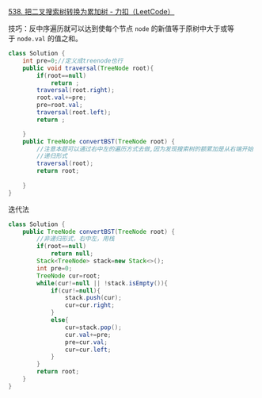 [538. 把二叉搜索树转换为累加树 - 力扣（LeetCode）](https://leetcode.cn/problems/convert-bst-to-greater-tree/description/)

技巧：反中序遍历就可以达到使每个节点 `node` 的新值等于原树中大于或等于 `node.val` 的值之和。

```java
class Solution {
    int pre=0;//定义成treenode也行
    public void traversal(TreeNode root){
        if(root==null)
            return ;
        traversal(root.right);
        root.val+=pre;
        pre=root.val;
        traversal(root.left);
        return ;

    }
    public TreeNode convertBST(TreeNode root) {
        //注意本题可以通过右中左的遍历方式去做,因为发现搜索树的额累加是从右端开始
        //递归形式
        traversal(root);
        return root;
        
    }
}
```

迭代法
```java
class Solution {
    public TreeNode convertBST(TreeNode root) {
        //非递归形式，右中左，用栈
        if(root==null)
            return null;
        Stack<TreeNode> stack=new Stack<>();
        int pre=0;
        TreeNode cur=root;
        while(cur!=null || !stack.isEmpty()){
            if(cur!=null){
                stack.push(cur);
                cur=cur.right;
            }
            else{
                cur=stack.pop();
                cur.val+=pre;
                pre=cur.val;
                cur=cur.left;
            }
        }
        return root;
    }
}
```
